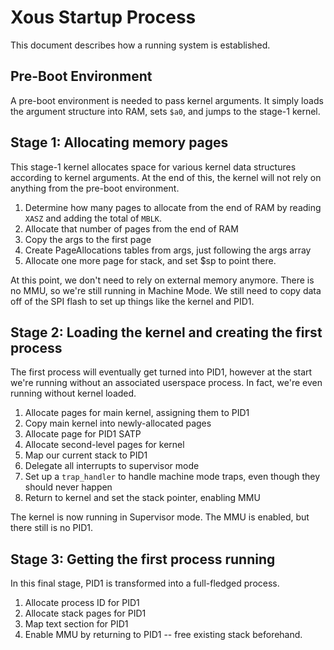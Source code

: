 # Xous Startup Process

This document describes how a running system is established.

## Pre-Boot Environment

A pre-boot environment is needed to pass kernel arguments.  It simply loads the argument structure into RAM, sets `$a0`, and jumps to the stage-1 kernel.

## Stage 1: Allocating memory pages

This stage-1 kernel allocates space for various kernel data structures according to kernel arguments.  At the end of this, the kernel will not rely on anything from the pre-boot environment.

1. Determine how many pages to allocate from the end of RAM by reading `XASZ` and adding the total of `MBLK`.
1. Allocate that number of pages from the end of RAM
1. Copy the args to the first page
1. Create PageAllocations tables from args, just following the args array
1. Allocate one more page for stack, and set $sp to point there.

At this point, we don't need to rely on external memory anymore.  There is no MMU, so we're still running in Machine Mode.  We still need to copy data off of the SPI flash to set up things like the kernel and PID1.

## Stage 2: Loading the kernel and creating the first process

The first process will eventually get turned into PID1, however at the start we're running without an associated userspace process.  In fact, we're even running without kernel loaded.

1. Allocate pages for main kernel, assigning them to PID1
1. Copy main kernel into newly-allocated pages
1. Allocate page for PID1 SATP
1. Allocate second-level pages for kernel
1. Map our current stack to PID1
1. Delegate all interrupts to supervisor mode
1. Set up a `trap_handler` to handle machine mode traps, even though they should never happen
1. Return to kernel and set the stack pointer, enabling MMU

The kernel is now running in Supervisor mode.  The MMU is enabled, but there still is no PID1.

## Stage 3: Getting the first process running

In this final stage, PID1 is transformed into a full-fledged process.

1. Allocate process ID for PID1
1. Allocate stack pages for PID1
1. Map text section for PID1
1. Enable MMU by returning to PID1 -- free existing stack beforehand.
